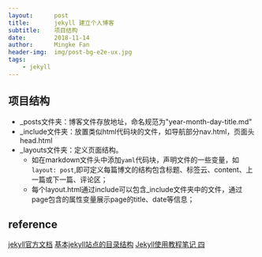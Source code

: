 ```yaml
---
layout:      post
title:       jekyll 建立个人博客
subtitle:    项目结构
date:        2018-11-14
author:      Mingke Fan
header-img:  img/post-bg-e2e-ux.jpg
tags:
    - jekyll
---
```


## 项目结构

- _posts文件夹：博客文件存放地址，命名规范为"year-month-day-title.md"
- _include文件夹：放置类似html代码块的文件，如导航部分nav.html，页面头head.html
- _layouts文件夹：定义页面结构。  
  - 如在markdown文件头中添加`yaml`代码块，声明文件的一些变量，如`layout: post`,即可定义每篇博文的结构包含标题、标签云、content、上一篇或下一篇、评论区；
  - 每个layout.html通过include可以包含_include文件夹中的文件，通过page包含的属性变量展示page的title、date等信息；

## reference

[jekyll官方文档](https://jekyllrb.com/docs/)
[基本jekyll站点的目录结构](https://jekyllrb.com/docs/structure/)
[Jekyll使用教程笔记 四](https://juejin.im/post/5b35b5e8e51d4558b64f3ab9)